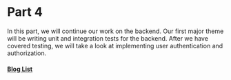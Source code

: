 # Part 4

In this part, we will continue our work on the backend. Our first major theme will be writing unit and integration tests for the backend. After we have covered testing, we will take a look at implementing user authentication and authorization.

#### [Blog List](./blog)
